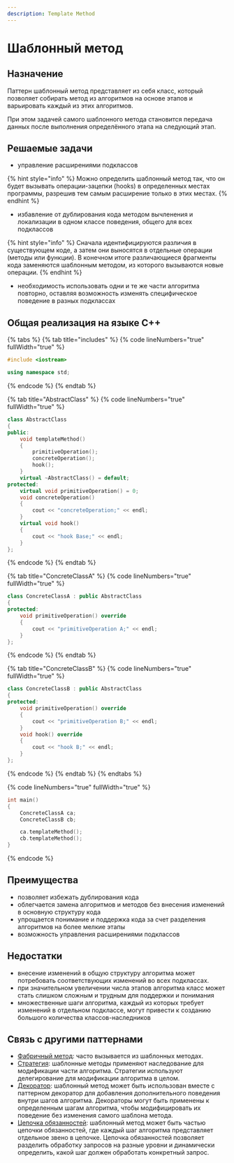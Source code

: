 ```yaml
---
description: Template Method
---
```


# Шаблонный метод

## Назначение

Паттерн шаблонный метод представляет из себя класс, который позволяет собирать метод из алгоритмов на основе этапов и варьировать каждый из этих алгоритмов.

При этом задачей самого шаблонного метода становится передача данных после выполнения определённого этапа на следующий этап.

## Решаемые задачи

* управление расширениями подклассов

{% hint style="info" %}
Можно определить шаблонный метод так, что он будет вызывать операции-зацепки (hooks) в определенных местах программы, разрешив тем самым расширение только в этих местах.
{% endhint %}

* избавление от дублирования кода методом вычленения и локализации в одном классе поведения, общего для всех подклассов

{% hint style="info" %}
Сначала идентифицируются различия в существующем коде, а затем они выносятся в отдельные операции (методы или функции). В конечном итоге различающиеся фрагменты кода заменяются шаблонным методом, из которого вызываются новые операции.
{% endhint %}

* необходимость использовать одни и те же части алгоритма повторно, оставляя возможность изменять специфическое поведение в разных подклассах

## Общая реализация на языке С++

{% tabs %}
{% tab title="includes" %}
{% code lineNumbers="true" fullWidth="true" %}
```cpp
#include <iostream>

using namespace std;
```
{% endcode %}
{% endtab %}

{% tab title="AbstractClass" %}
{% code lineNumbers="true" fullWidth="true" %}
```cpp
class AbstractClass
{
public:
    void templateMethod()
    {
        primitiveOperation();
        concreteOperation();
        hook();
    }
    virtual ~AbstractClass() = default;
protected:
    virtual void primitiveOperation() = 0;
    void concreteOperation() 
    { 
        cout << "concreteOperation;" << endl; 
    }
    virtual void hook() 
    { 
        cout << "hook Base;" << endl; 
    }
};
```
{% endcode %}
{% endtab %}

{% tab title="ConcreteClassA" %}
{% code lineNumbers="true" fullWidth="true" %}
```cpp
class ConcreteClassA : public AbstractClass
{
protected:
    void primitiveOperation() override 
    { 
        cout << "primitiveOperation A;" << endl; 
    }
};
```
{% endcode %}
{% endtab %}

{% tab title="ConcreteClassB" %}
{% code lineNumbers="true" fullWidth="true" %}
```cpp
class ConcreteClassB : public AbstractClass
{
protected:
    void primitiveOperation() override 
    { 
        cout << "primitiveOperation B;" << endl; 
    }
    void hook() override 
    { 
        cout << "hook B;" << endl; 
    }
};
```
{% endcode %}
{% endtab %}
{% endtabs %}

{% code lineNumbers="true" fullWidth="true" %}
```cpp
int main()
{
    ConcreteClassA ca;
    ConcreteClassB cb;

    ca.templateMethod();
    cb.templateMethod();
}
```
{% endcode %}

## Преимущества

* позволяет избежать дублирования кода
* облегчается замена алгоритмов и методов без внесения изменений в основную структуру кода
* упрощается понимание и поддержка кода за счет разделения алгоритмов на более мелкие этапы
* возможность управления расширениями подклассов

## Недостатки

* внесение изменений в общую структуру алгоритма может потребовать соответствующих изменений во всех подклассах.
* при значительном увеличении числа этапов алгоритма класс может стать слишком сложным и трудным для поддержки и понимания
* множественные шаги алгоритма, каждый из которых требует изменений в отдельном подклассе, могут привести к созданию большого количества классов-наследников

## Связь с другими паттернами

* [Фабричный метод](../creationals-patterns/factory-method/): часто вызывается из шаблонных методах.
* [Стратегия](strategy.md): шаблонные методы применяют наследование для модификации части алгоритма. Стратегии используют делегирование для модификации алгоритма в целом.
* [Декоратор](../structural-patterns/dekorator.md): шаблонный метод может быть использован вместе с паттерном декоратор для добавления дополнительного поведения внутри шагов алгоритма. Декораторы могут быть применены к определенным шагам алгоритма, чтобы модифицировать их поведение без изменения самого шаблона метода.
* [Цепочка обязанностей](chain-of-responsibility.md): шаблонный метод может быть частью цепочки обязанностей, где каждый шаг алгоритма представляет отдельное звено в цепочке. Цепочка обязанностей позволяет разделить обработку запросов на разные уровни и динамически определить, какой шаг должен обработать конкретный запрос.
